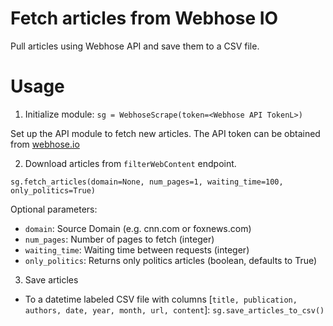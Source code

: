 # Fetch articles from Webhose IO
Pull articles using Webhose API and save them to a CSV file.

# Usage
1) Initialize module:
`sg = WebhoseScrape(token=<Webhose API TokenL>)`

Set up the API module to fetch new articles. The API token can be obtained from [webhose.io](https://webhose.io/)

2) Download articles from `filterWebContent` endpoint.

`sg.fetch_articles(domain=None, num_pages=1, waiting_time=100, only_politics=True)`

Optional parameters:

* `domain`: Source Domain (e.g. cnn.com or foxnews.com)
* `num_pages`: Number of pages to fetch (integer)
* `waiting_time`: Waiting time between requests (integer)
* `only_politics`: Returns only politics articles (boolean, defaults to True)

3) Save articles
* To a datetime labeled CSV file with columns [`title, publication, authors, date, year, month, url, content`]:
`sg.save_articles_to_csv()`
